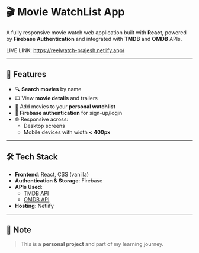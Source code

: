 # 🎬 Movie WatchList App

A fully responsive movie watch web application built with **React**, powered by **Firebase Authentication** and integrated with **TMDB** and **OMDB** APIs.

LIVE LINK:
https://reelwatch-prajesh.netlify.app/

---

## 🚀 Features

- 🔍 **Search movies** by name
- 🎞️ View **movie details** and trailers
- 💖 Add movies to your **personal watchlist**
- 🔐 **Firebase authentication** for sign-up/login
- 🌐 Responsive across:
  - Desktop screens
  - Mobile devices with width **< 400px**

---

## 🛠️ Tech Stack

- **Frontend**: React, CSS (vanilla)
- **Authentication & Storage**: Firebase
- **APIs Used**:
  - [TMDB API](https://www.themoviedb.org/documentation/api)
  - [OMDB API](https://www.omdbapi.com/)
- **Hosting**: Netlify

---

## 🧠 Note

> This is a **personal project** and part of my learning journey.



